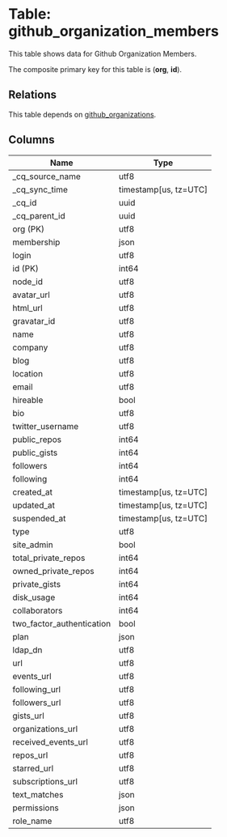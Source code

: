# Table: github_organization_members

This table shows data for Github Organization Members.

The composite primary key for this table is (**org**, **id**).

## Relations

This table depends on [github_organizations](github_organizations).

## Columns

| Name          | Type          |
| ------------- | ------------- |
|_cq_source_name|utf8|
|_cq_sync_time|timestamp[us, tz=UTC]|
|_cq_id|uuid|
|_cq_parent_id|uuid|
|org (PK)|utf8|
|membership|json|
|login|utf8|
|id (PK)|int64|
|node_id|utf8|
|avatar_url|utf8|
|html_url|utf8|
|gravatar_id|utf8|
|name|utf8|
|company|utf8|
|blog|utf8|
|location|utf8|
|email|utf8|
|hireable|bool|
|bio|utf8|
|twitter_username|utf8|
|public_repos|int64|
|public_gists|int64|
|followers|int64|
|following|int64|
|created_at|timestamp[us, tz=UTC]|
|updated_at|timestamp[us, tz=UTC]|
|suspended_at|timestamp[us, tz=UTC]|
|type|utf8|
|site_admin|bool|
|total_private_repos|int64|
|owned_private_repos|int64|
|private_gists|int64|
|disk_usage|int64|
|collaborators|int64|
|two_factor_authentication|bool|
|plan|json|
|ldap_dn|utf8|
|url|utf8|
|events_url|utf8|
|following_url|utf8|
|followers_url|utf8|
|gists_url|utf8|
|organizations_url|utf8|
|received_events_url|utf8|
|repos_url|utf8|
|starred_url|utf8|
|subscriptions_url|utf8|
|text_matches|json|
|permissions|json|
|role_name|utf8|